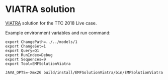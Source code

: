 # VIATRA solution

[VIATRA](https://www.eclipse.org/viatra/) solution for the TTC 2018 Live case.

Example environment variables and run command:

```console
export ChangePath=../../models/1
export ChangeSet=1
export Query=Q1
export RunIndex=Debug
export Sequences=9
export Tool=EMFSolutionViatra
```

```console
JAVA_OPTS=-Xmx2G build/install/EMFSolutionViatra/bin/EMFSolutionViatra
```
